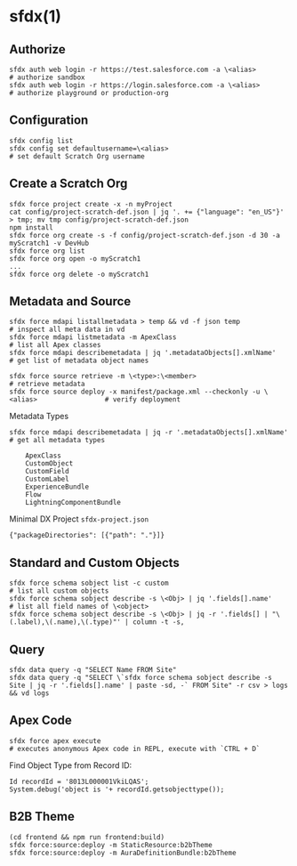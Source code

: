 # sfdx(1)

## Authorize

    sfdx auth web login -r https://test.salesforce.com -a \<alias>                     # authorize sandbox
    sfdx auth web login -r https://login.salesforce.com -a \<alias>                    # authorize playground or production-org

## Configuration

    sfdx config list
    sfdx config set defaultusername=\<alias>                                           # set default Scratch Org username

## Create a Scratch Org

    sfdx force project create -x -n myProject
    cat config/project-scratch-def.json | jq '. += {"language": "en_US"}' > tmp; mv tmp config/project-scratch-def.json
    npm install
    sfdx force org create -s -f config/project-scratch-def.json -d 30 -a myScratch1 -v DevHub
    sfdx force org list
    sfdx force org open -o myScratch1
    ...
    sfdx force org delete -o myScratch1

## Metadata and Source

    sfdx force mdapi listallmetadata > temp && vd -f json temp                              # inspect all meta data in vd
    sfdx force mdapi listmetadata -m ApexClass                                              # list all Apex classes
    sfdx force mdapi describemetadata | jq '.metadataObjects[].xmlName'                     # get list of metadata object names

    sfdx force source retrieve -m \<type>:\<member>                                           # retrieve metadata
    sfdx force source deploy -x manifest/package.xml --checkonly -u \<alias>                 # verify deployment

  Metadata Types

    sfdx force mdapi describemetadata | jq -r '.metadataObjects[].xmlName'                  # get all metadata types

        ApexClass
        CustomObject
        CustomField
        CustomLabel
        ExperienceBundle
        Flow
        LightningComponentBundle

  Minimal DX Project `sfdx-project.json`

    {"packageDirectories": [{"path": "."}]}

## Standard and Custom Objects

    sfdx force schema sobject list -c custom                                                # list all custom objects
    sfdx force schema sobject describe -s \<Obj> | jq '.fields[].name'                       # list all field names of \<object>
    sfdx force schema sobject describe -s \<Obj> | jq -r '.fields[] | "\(.label),\(.name),\(.type)"' | column -t -s,

## Query

    sfdx data query -q "SELECT Name FROM Site"
    sfdx data query -q "SELECT \`sfdx force schema sobject describe -s Site | jq -r '.fields[].name' | paste -sd, -` FROM Site" -r csv > logs && vd logs

## Apex Code

    sfdx force apex execute                                                                # executes anonymous Apex code in REPL, execute with `CTRL + D`

  Find Object Type from Record ID:

    Id recordId = '8013L000001VkiLQAS';
    System.debug('object is '+ recordId.getsobjecttype());

## B2B Theme

    (cd frontend && npm run frontend:build)
    sfdx force:source:deploy -m StaticResource:b2bTheme
    sfdx force:source:deploy -m AuraDefinitionBundle:b2bTheme
